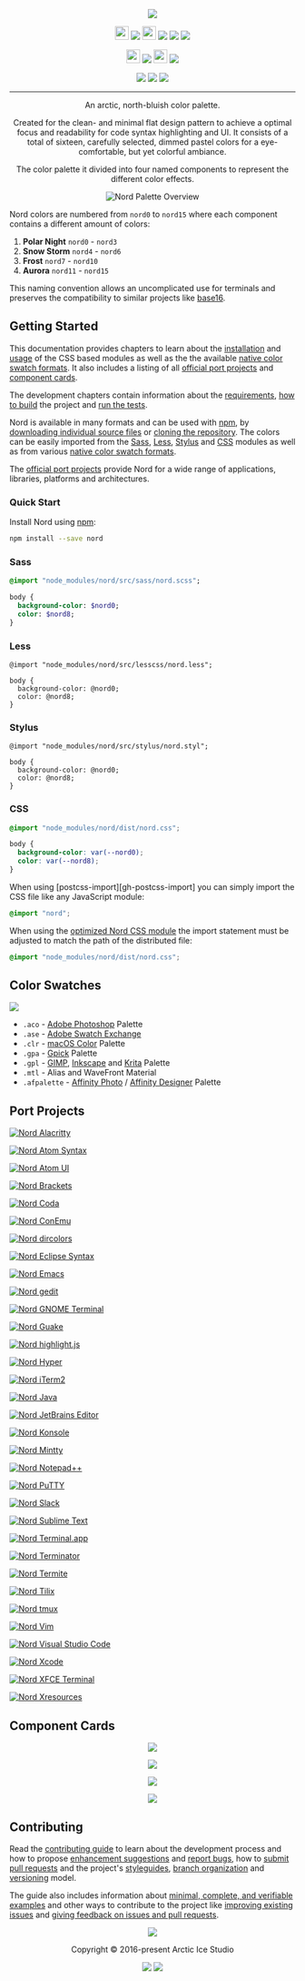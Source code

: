 <p align="center"><img src="https://cdn.rawgit.com/arcticicestudio/nord/develop/assets/nord-logo-banner.svg"/></p>

<p align="center"><img src="https://assets-cdn.github.com/favicon.ico" width=24 height=24/> <a href="https://github.com/arcticicestudio/nord/releases/latest"><img src="https://img.shields.io/github/release/arcticicestudio/nord.svg?style=flat-square"/></a> <img src="https://www.npmjs.com/static/images/touch-icons/favicon-32x32.png" width=24 height=24/> <a href="https://www.npmjs.com/package/nord"><img src="https://img.shields.io/npm/v/nord.svg?style=flat-square"/></a> <a href="https://www.npmjs.com/package/nord"><img src="https://img.shields.io/npm/dt/nord.svg?style=flat-square"/></a> <a href="https://www.npmjs.com/package/nord"><img src="https://img.shields.io/npm/dm/nord.svg?style=flat-square"/></a></p>

<p align="center"><img src="https://cdn.travis-ci.org/images/favicon-c566132d45ab1a9bcae64d8d90e4378a.svg" width=24 height=24/> <a href="https://travis-ci.org/arcticicestudio/nord"><img src="https://img.shields.io/travis/arcticicestudio/nord/develop.svg?style=flat-square"/></a> <img src="https://circleci.com/favicon.ico" width=24 height=24/> <a href="https://circleci.com/gh/arcticicestudio/nord"><img src="https://img.shields.io/circleci/project/github/arcticicestudio/nord/develop.svg?style=flat-square"/></a></p>

<p align="center"><a href="https://arcticicestudio.github.io/nord"><img src="https://img.shields.io/badge/Docs-0.2.0-5E81AC.svg?style=flat-square"/></a> <a href="https://arcticicestudio.github.io/nord/sassdoc"><img src="https://img.shields.io/badge/SassDoc-0.2.0-5E81AC.svg?style=flat-square"/></a> <a href="https://github.com/arcticicestudio/nord/blob/v0.2.0/CHANGELOG.md"><img src="https://img.shields.io/badge/Changelog-0.2.0-5E81AC.svg?style=flat-square"/></a></p>

---

<p align="center">An arctic, north-bluish color palette.</p>

<p align="center">Created for the clean- and minimal flat design pattern to achieve a optimal focus and readability for code syntax highlighting and UI.
It consists of a total of sixteen, carefully selected, dimmed pastel colors for a eye-comfortable, but yet colorful ambiance.</p>

<p align="center">The color palette it divided into four named components to represent the different color effects.</p>

<p align="center"><img src="https://cdn.rawgit.com/arcticicestudio/nord/develop/assets/nord-overview.svg" alt="Nord Palette Overview"/></p>

Nord colors are numbered from `nord0` to `nord15` where each component contains a different amount of colors:

1. **Polar Night** `nord0` - `nord3`
2. **Snow Storm** `nord4` - `nord6`
3. **Frost** `nord7` - `nord10`
4. **Aurora** `nord11` - `nord15`

This naming convention allows an uncomplicated use for terminals and preserves the compatibility to similar projects like [base16][base16].

## Getting Started

This documentation provides chapters to learn about the [installation][ghio-docs-getting-started-installation] and [usage][ghio-docs-getting-started-usage] of the CSS based modules as well as the the available [native color swatch formats][ghio-docs-introduction-color-swatches]. It also includes a listing of all [official port projects][ghio-docs-introduction-port-projects] and [component cards][ghio-docs-introduction-component-cards].

The development chapters contain information about the [requirements][ghio-docs-dev-requirements], [how to build][ghio-docs-dev-building] the project and [run the tests][ghio-docs-dev-testing].

Nord is available in many formats and can be used with [npm][npm], by [downloading individual source files][gh-tree-src] or [cloning the repository][gh-repo]. The colors can be easily imported from the [Sass][sass], [Less][less], [Stylus][stylus] and [CSS][mdn-css-vars] modules as well as from various [native color swatch formats](#color-swatches).

The [official port projects](#port-projects) provide Nord for a wide range of applications, libraries, platforms and architectures.

### Quick Start

Install Nord using [npm][npm]:

```sh
npm install --save nord
```

### Sass

```sass
@import "node_modules/nord/src/sass/nord.scss";

body {
  background-color: $nord0;
  color: $nord8;
}
```

### Less

```less
@import "node_modules/nord/src/lesscss/nord.less";

body {
  background-color: @nord0;
  color: @nord8;
}
```

### Stylus

```stylus
@import "node_modules/nord/src/stylus/nord.styl";

body {
  background-color: @nord0;
  color: @nord8;
}
```

### CSS

```css
@import "node_modules/nord/dist/nord.css";

body {
  background-color: var(--nord0);
  color: var(--nord8);
}
```

When using [postcss-import][gh-postcss-import] you can simply import the CSS file like any JavaScript module:

```css
@import "nord";
```

When using the [optimized Nord CSS module][ghio-docs-dev-building-optimized-css-module] the import statement must be adjusted to match the path of the distributed file:

```css
@import "node_modules/nord/dist/nord.css";
```

## Color Swatches

![][assets-color-swatch]

* `.aco` - [Adobe Photoshop][adobe-photoshop] Palette
* `.ase` - [Adobe Swatch Exchange][adobe-help-color-swatches]
* `.clr` - [macOS Color][apple-macos-design-guidelines-color] Palette
* `.gpa` - [Gpick][gpick] Palette
* `.gpl` - [GIMP][gimp-doc-color-palette], [Inkscape][inkscape-wiki-color-palette] and [Krita][krita-doc-color-palette] Palette
* `.mtl` - Alias and WaveFront Material
* `.afpalette` - [Affinity Photo][affinity-photo] / [Affinity Designer][affinity-designer] Palette


## Port Projects

[![Nord Alacritty][assets-port-banner-alacritty]][gh-repo-nord-alacritty]

[![Nord Atom Syntax][assets-port-banner-atom-syntax]][atom-pkg-atom-syntax]

[![Nord Atom UI][assets-port-banner-atom-ui]][atom-pkg-atom-ui]

[![Nord Brackets][assets-port-banner-brackets]][gh-repo-nord-brackets]

[![Nord Coda][assets-port-banner-coda]][gh-repo-nord-coda]

[![Nord ConEmu][assets-port-banner-conemu]][gh-repo-nord-conemu]

[![Nord dircolors][assets-port-banner-dircolors]][gh-repo-nord-dircolors]

[![Nord Eclipse Syntax][assets-port-banner-eclipse-syntax]][gh-repo-nord-eclipse-syntax]

[![Nord Emacs][assets-port-banner-emacs]][gh-repo-nord-emacs]

[![Nord gedit][assets-port-banner-gedit]][gh-repo-nord-gedit]

[![Nord GNOME Terminal][assets-port-banner-gnome-terminal]][gh-repo-nord-gnome-terminal]

[![Nord Guake][assets-port-banner-guake]][gh-repo-nord-guake]

[![Nord highlight.js][assets-port-banner-highlightjs]][gh-repo-nord-highlightjs]

[![Nord Hyper][assets-port-banner-hyper]][gh-repo-nord-hyper]

[![Nord iTerm2][assets-port-banner-iterm2]][gh-repo-nord-iterm2]

[![Nord Java][assets-port-banner-java]][gh-repo-nord-java]

[![Nord JetBrains Editor][assets-port-banner-jetbrains-editor]][gh-repo-nord-jetbrains-editor]

[![Nord Konsole][assets-port-banner-konsole]][gh-repo-nord-konsole]

[![Nord Mintty][assets-port-banner-mintty]][gh-repo-nord-mintty]

[![Nord Notepad++][assets-port-banner-notepadplusplus]][gh-repo-nord-notepadplusplus]

[![Nord PuTTY][assets-port-banner-putty]][gh-repo-nord-putty]

[![Nord Slack][assets-port-banner-slack]][gh-repo-nord-slack]

[![Nord Sublime Text][assets-port-banner-sublime-text]][gh-repo-nord-sublime-text]

[![Nord Terminal.app][assets-port-banner-terminal-app]][gh-repo-nord-terminal-app]

[![Nord Terminator][assets-port-banner-terminator]][gh-repo-nord-terminator]

[![Nord Termite][assets-port-banner-termite]][gh-repo-nord-termite]

[![Nord Tilix][assets-port-banner-tilix]][gh-repo-nord-tilix]

[![Nord tmux][assets-port-banner-tmux]][gh-repo-nord-tmux]

[![Nord Vim][assets-port-banner-vim]][gh-repo-nord-vim]

[![Nord Visual Studio Code][assets-port-banner-visual-studio-code]][gh-repo-nord-visual-studio-code]

[![Nord Xcode][assets-port-banner-xcode]][gh-repo-nord-xcode]

[![Nord XFCE Terminal][assets-port-banner-xfce-terminal]][gh-repo-nord-xfce-terminal]

[![Nord Xresources][assets-port-banner-xresources]][gh-repo-nord-xresources]

## Component Cards

<p align="center"><img src="https://cdn.rawgit.com/arcticicestudio/nord/develop/assets/nord-component-polar-night.svg"/></p>

<p align="center"><img src="https://cdn.rawgit.com/arcticicestudio/nord/develop/assets/nord-component-snow-storm.svg"/></p>

<p align="center"><img src="https://cdn.rawgit.com/arcticicestudio/nord/develop/assets/nord-component-frost.svg"/></p>

<p align="center"><img src="https://cdn.rawgit.com/arcticicestudio/nord/develop/assets/nord-component-aurora.svg"/></p>

## Contributing

Read the [contributing guide][ghio-docs-dev-contributing] to learn about the development process and how to propose [enhancement suggestions][ghio-docs-dev-contributing-enhancements] and [report bugs][ghio-docs-dev-contributing-bug-reports], how to [submit pull requests][ghio-docs-dev-contributing-pr] and the project's [styleguides][ghio-docs-dev-contributing-styleguides], [branch organization][ghio-docs-dev-contributing-branch-org] and [versioning][ghio-docs-dev-contributing-versioning] model.

The guide also includes information about [minimal, complete, and verifiable examples][ghio-docs-dev-contributing-mcve] and other ways to contribute to the project like [improving existing issues][ghio-docs-dev-contributing-other-improve-issues] and [giving feedback on issues and pull requests][ghio-docs-dev-contributing-other-feedback].

<p align="center"><img src="https://cdn.rawgit.com/arcticicestudio/nord/develop/assets/banner-footer-mountains.svg" /></p>

<p align="center">Copyright &copy; 2016-present Arctic Ice Studio</p>

<p align="center"><a href="https://github.com/arcticicestudio/nord/blob/develop/LICENSE.md"><img src="https://img.shields.io/badge/License-MIT-5E81AC.svg?style=flat-square"/></a> <a href="https://creativecommons.org/licenses/by-sa/4.0"><img src="https://img.shields.io/badge/License-CC_BY--SA_4.0-5E81AC.svg?style=flat-square"/></a></p>

[adobe-help-color-swatches]: https://helpx.adobe.com/illustrator/using/using-creating-swatches.html
[adobe-photoshop]: http://adobe.com/products/photoshop
[apple-macos-design-guidelines-color]: https://developer.apple.com/macos/human-interface-guidelines/visual-design/color
[assets-color-swatch]: https://cdn.rawgit.com/arcticicestudio/nord/develop/assets/icon-color-swatch.svg
[assets-port-banner-alacritty]: https://cdn.rawgit.com/arcticicestudio/nord/develop/assets/nord-alacritty-banner.svg
[assets-port-banner-atom-syntax]: https://cdn.rawgit.com/arcticicestudio/nord/develop/assets/nord-atom-syntax-banner.svg
[assets-port-banner-atom-ui]: https://cdn.rawgit.com/arcticicestudio/nord/develop/assets/nord-atom-ui-banner.svg
[assets-port-banner-brackets]: https://cdn.rawgit.com/arcticicestudio/nord/develop/assets/nord-brackets-banner.svg
[assets-port-banner-coda]: https://cdn.rawgit.com/arcticicestudio/nord/develop/assets/nord-coda-banner.svg
[assets-port-banner-conemu]: https://cdn.rawgit.com/arcticicestudio/nord/develop/assets/nord-conemu-banner.svg
[assets-port-banner-dircolors]: https://cdn.rawgit.com/arcticicestudio/nord/develop/assets/nord-dircolors-banner.svg
[assets-port-banner-eclipse-syntax]: https://cdn.rawgit.com/arcticicestudio/nord/develop/assets/nord-eclipse-syntax-banner.svg
[assets-port-banner-emacs]: https://cdn.rawgit.com/arcticicestudio/nord/develop/assets/nord-emacs-banner.svg
[assets-port-banner-gedit]: https://cdn.rawgit.com/arcticicestudio/nord/develop/assets/nord-gedit-banner.svg
[assets-port-banner-gnome-terminal]: https://cdn.rawgit.com/arcticicestudio/nord/develop/assets/nord-gnome-terminal-banner.svg
[assets-port-banner-guake]: https://cdn.rawgit.com/arcticicestudio/nord/develop/assets/nord-guake-banner.svg
[assets-port-banner-highlightjs]: https://cdn.rawgit.com/arcticicestudio/nord/develop/assets/nord-highlightjs-banner.svg
[assets-port-banner-hyper]: https://cdn.rawgit.com/arcticicestudio/nord/develop/assets/nord-hyper-banner.svg
[assets-port-banner-iterm2]: https://cdn.rawgit.com/arcticicestudio/nord/develop/assets/nord-iterm2-banner.svg
[assets-port-banner-java]: https://cdn.rawgit.com/arcticicestudio/nord/develop/assets/nord-java-banner.svg
[assets-port-banner-jetbrains-editor]: https://cdn.rawgit.com/arcticicestudio/nord/develop/assets/nord-jetbrains-editor-banner.svg
[assets-port-banner-konsole]: https://cdn.rawgit.com/arcticicestudio/nord/develop/assets/nord-konsole-banner.svg
[assets-port-banner-mintty]: https://cdn.rawgit.com/arcticicestudio/nord/develop/assets/nord-mintty-banner.svg
[assets-port-banner-notepadplusplus]: https://cdn.rawgit.com/arcticicestudio/nord/develop/assets/nord-notepadplusplus-banner.svg
[assets-port-banner-putty]: https://cdn.rawgit.com/arcticicestudio/nord/develop/assets/nord-putty-banner.svg
[assets-port-banner-slack]: https://cdn.rawgit.com/arcticicestudio/nord/develop/assets/nord-slack-banner.svg
[assets-port-banner-sublime-text]: https://cdn.rawgit.com/arcticicestudio/nord/develop/assets/nord-sublime-text-banner.svg
[assets-port-banner-terminal-app]: https://cdn.rawgit.com/arcticicestudio/nord/develop/assets/nord-terminal-app-banner.svg
[assets-port-banner-terminator]: https://cdn.rawgit.com/arcticicestudio/nord/develop/assets/nord-terminator-banner.svg
[assets-port-banner-termite]: https://cdn.rawgit.com/arcticicestudio/nord/develop/assets/nord-termite-banner.svg
[assets-port-banner-tilix]: https://cdn.rawgit.com/arcticicestudio/nord/develop/assets/nord-tilix-banner.svg
[assets-port-banner-tmux]: https://cdn.rawgit.com/arcticicestudio/nord/develop/assets/nord-tmux-banner.svg
[assets-port-banner-vim]: https://cdn.rawgit.com/arcticicestudio/nord/develop/assets/nord-vim-banner.svg
[assets-port-banner-visual-studio-code]: https://cdn.rawgit.com/arcticicestudio/nord/develop/assets/nord-visual-studio-code-banner.svg
[assets-port-banner-xcode]: https://cdn.rawgit.com/arcticicestudio/nord/develop/assets/nord-xcode-banner.svg
[assets-port-banner-xfce-terminal]: https://cdn.rawgit.com/arcticicestudio/nord/develop/assets/nord-xfce-terminal-banner.svg
[assets-port-banner-xresources]: https://cdn.rawgit.com/arcticicestudio/nord/develop/assets/nord-xresources-banner.svg
[atom-pkg-atom-syntax]: https://atom.io/themes/nord-atom-syntax
[atom-pkg-atom-ui]: https://atom.io/themes/nord-atom-ui
[base16]: http://chriskempson.com/projects/base16
[gh-repo]: https://github.com/arcticicestudio/nord.git
[gh-repo-nord-alacritty]: https://github.com/arcticicestudio/nord-alacritty
[gh-repo-nord-brackets]: https://github.com/arcticicestudio/nord-brackets
[gh-repo-nord-coda]: https://github.com/arcticicestudio/nord-coda
[gh-repo-nord-conemu]: https://github.com/arcticicestudio/nord-conemu
[gh-repo-nord-dircolors]: https://github.com/arcticicestudio/nord-dircolors
[gh-repo-nord-eclipse-syntax]: https://github.com/arcticicestudio/nord-eclipse-syntax
[gh-repo-nord-emacs]: https://github.com/arcticicestudio/nord-emacs
[gh-repo-nord-gedit]: https://github.com/arcticicestudio/nord-gedit
[gh-repo-nord-gnome-terminal]: https://github.com/arcticicestudio/nord-gnome-terminal
[gh-repo-nord-guake]: https://github.com/arcticicestudio/nord-guake
[gh-repo-nord-highlightjs]: https://github.com/arcticicestudio/nord-highlightjs
[gh-repo-nord-hyper]: https://github.com/arcticicestudio/nord-hyper
[gh-repo-nord-iterm2]: https://github.com/arcticicestudio/nord-iterm2
[gh-repo-nord-java]: https://github.com/arcticicestudio/nord-java
[gh-repo-nord-jetbrains-editor]: https://github.com/arcticicestudio/nord-jetbrains-editor
[gh-repo-nord-konsole]: https://github.com/arcticicestudio/nord-konsole
[gh-repo-nord-mintty]: https://github.com/arcticicestudio/nord-mintty
[gh-repo-nord-notepadplusplus]: https://github.com/arcticicestudio/nord-notepadplusplus
[gh-repo-nord-putty]: https://github.com/arcticicestudio/nord-putty
[gh-repo-nord-slack]: https://github.com/arcticicestudio/nord-slack
[gh-repo-nord-sublime-text]: https://github.com/arcticicestudio/nord-sublime-text
[gh-repo-nord-terminal-app]: https://github.com/arcticicestudio/nord-terminal-app
[gh-repo-nord-terminator]: https://github.com/arcticicestudio/nord-terminator
[gh-repo-nord-termite]: https://github.com/arcticicestudio/nord-termite
[gh-repo-nord-tilix]: https://github.com/arcticicestudio/nord-tilix
[gh-repo-nord-tmux]: https://github.com/arcticicestudio/nord-tmux
[gh-repo-nord-vim]: https://github.com/arcticicestudio/nord-vim
[gh-repo-nord-visual-studio-code]: https://github.com/arcticicestudio/nord-visual-studio-code
[gh-repo-nord-xcode]: https://github.com/arcticicestudio/nord-xcode
[gh-repo-nord-xfce-terminal]: https://github.com/arcticicestudio/nord-xfce-terminal
[gh-repo-nord-xresources]: https://github.com/arcticicestudio/nord-xresources
[gh-repo-postcss-import]: https://github.com/postcss/postcss-import
[gh-tree-src]: https://github.com/arcticicestudio/nord/tree/develop/src
[ghio-docs]: https://arcticicestudio.github.io/nord
[ghio-docs-dev-building]: https://arcticicestudio.github.io/nord/development/building.html
[ghio-docs-dev-building-optimized-css-module]: https://arcticicestudio.github.io/nord/development/building.html#optimized-css-module
[ghio-docs-dev-contributing]: https://arcticicestudio.github.io/nord/development/contributing.html
[ghio-docs-dev-contributing-branch-org]: https://arcticicestudio.github.io/nord/development/contributing.html#branch-organization
[ghio-docs-dev-contributing-bug-reports]: https://arcticicestudio.github.io/nord/development/contributing.html#bug-reports
[ghio-docs-dev-contributing-enhancements]: https://arcticicestudio.github.io/nord/development/contributing.html#enhancement-suggestions
[ghio-docs-dev-contributing-mcve]: https://arcticicestudio.github.io/nord/development/contributing.html#mcve
[ghio-docs-dev-contributing-other-feedback]: https://arcticicestudio.github.io/nord/development/contributing.html#give-feedback-on-issues-and-pull-requests
[ghio-docs-dev-contributing-other-improve-issues]: https://arcticicestudio.github.io/nord/development/contributing.html#improve-issues
[ghio-docs-dev-contributing-pr]: https://arcticicestudio.github.io/nord/development/contributing.html#pull-requests
[ghio-docs-dev-contributing-styleguides]: https://arcticicestudio.github.io/nord/development/contributing.html#styleguides
[ghio-docs-dev-contributing-versioning]: https://arcticicestudio.github.io/nord/development/contributing.html#versioning
[ghio-docs-dev-requirements]: https://arcticicestudio.github.io/nord/development/requirements.html
[ghio-docs-dev-testing]: https://arcticicestudio.github.io/nord/development/testing.html
[ghio-docs-getting-started-installation]: https://arcticicestudio.github.io/nord/getting-started/installation.html
[ghio-docs-getting-started-usage]: https://arcticicestudio.github.io/nord/getting-started/usage.html
[ghio-docs-introduction-color-swatches]: https://arcticicestudio.github.io/nord/introduction/color-swatches.html
[ghio-docs-introduction-component-cards]: https://arcticicestudio.github.io/nord/introduction/component-cards.html
[ghio-docs-introduction-port-projects]: https://arcticicestudio.github.io/nord/introduction/port-projects.html
[gimp-doc-color-palette]: https://docs.gimp.org/en/gimp-concepts-palettes.html
[gpick]: http://gpick.org
[inkscape-wiki-color-palette]: http://wiki.inkscape.org/wiki/index.php/ColorPalette
[krita-doc-color-palette]: https://docs.krita.org/Palette
[less]: http://lesscss.org
[mdn-css-vars]: https://developer.mozilla.org/en-US/docs/Web/CSS/Using_CSS_variables
[npm]: https://npmjs.com
[sass]: http://sass-lang.com
[stylus]: http://stylus-lang.com
[affinity-photo]: https://affinity.serif.com/photo/
[affinity-designer]: https://affinity.serif.com/designer/
